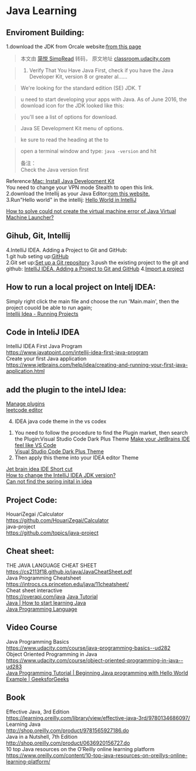 # Java Learning
## Enviroment Building: 
1.download the JDK from Orcale website:[from this page](http://www.oracle.com/technetwork/java/javase/downloads/index.html)   
> 本文由 [简悦 SimpRead](http://ksria.com/simpread/) 转码， 原文地址 [classroom.udacity.com](https://classroom.udacity.com/courses/ud282/lessons/25293e79-04ae-438f-80ec-0ddba22f6f74/concepts/c0160443-0c73-4c65-a3e8-ce5e7f763ee1)

> 1. Verify That You Have Java First, check if you have the Java Developer Kit, version 8 or greater al......

> We're looking for the standard edition (SE) JDK. T

> u need to start developing your apps with Java. As of June 2016, the download icon for the JDK looked like this:

> you'll see a list of options for download.

> Java SE Development Kit menu of options.

> ke sure to read the heading at the to

> open a terminal window and type: `java -version` and hit
> 
> 备注：  
> Check the Java version first


Reference:[Mac: Install Java Development Kit](https://classroom.udacity.com/courses/ud282/lessons/8186340458/concepts/8ddd79b0-5a61-4e10-883a-95ff366e97a9)  
You need to change your VPN mode Stealth to open this link.  
2.download the Intellij as your Java Editor:[rom this website.](https://www.jetbrains.com/idea/download/#)  
3.Run"Hello world" in the intellij: [Hello World in IntelliJ](https://classroom.udacity.com/courses/ud282/lessons/8186340458/concepts/1bf68bfd-737d-4c41-96f6-9c086e50926b)  

[How to solve could not create the virtual machine error of Java Virtual Machine Launcher?](https://stackoverflow.com/questions/18459945/how-to-solve-could-not-create-the-virtual-machine-error-of-java-virtual-machine)

## Gihub, Git, Intellij
4.IntelliJ IDEA. Adding a Project to Git and GitHub:  
1.git hub seting up:[GitHub](https://www.jetbrains.com/help/idea/github.html)  
2.Git set up:[Set up a Git repository](https://www.jetbrains.com/help/idea/set-up-a-git-repository.html) 
3.push the existing project to the git and github: 
[IntelliJ IDEA. Adding a Project to Git and GitHub](https://www.youtube.com/watch?v=mf2-MOl0VXY&ab_channel=IntelliJIDEAbyJetBrains) 
4.[Import a project](https://www.jetbrains.com/help/idea/import-project-or-module-wizard.html)  

## How to run a local project on Intelj IDEA:
Simply right  click the main file and choose the run  'Main.main', then the project couold be able to run again;  
[Intellij Idea - Running Projects](https://www.tutorialspoint.com/intellij_idea/intellij_idea_running_projects.htm)  

## Code in InteliJ IDEA
IntelliJ IDEA First Java Program
<br>https://www.javatpoint.com/intellij-idea-first-java-program
<br>Create your first Java application
<br>https://www.jetbrains.com/help/idea/creating-and-running-your-first-java-application.html

## add the plugin to the intelJ Idea: 
[Manage plugins](https://www.jetbrains.com/help/idea/managing-plugins.html)  
[leetcode editor](https://plugins.jetbrains.com/plugin/12132-leetcode-editor/versions) 

4. IDEA java code theme in the vs codex
1) You need to follow the procedure to find the Plugin market, then search the Plugin:Visual Studio Code Dark Plus Theme
[Make your JetBrains IDE feel like VS Code](https://medium.com/@baptiste.arnaud95/make-your-intellij-feel-like-vs-code-9569035a2e23)  
[Visual Studio Code Dark Plus Theme](https://plugins.jetbrains.com/plugin/12255-visual-studio-code-dark-plus-theme/reviews)   
2) Then apply this theme into your IDEA editor Theme

[Jet brain idea IDE Short cut](https://github.com/GlennOu66304/CS-RESOURS-CENTER/blob/10f90113f288ef136b95904af8b40f62f6bffa2a/Java%20Learning/Kotlin.md)     
[How to change the IntelliJ IDEA JDK version?](https://github.com/GlennOu66304/newBeeMall/blob/033d9863dafcf8f404775fbe74cc3fd49a8a0805/README.md)   
[Can not find the spring inital in idea](https://github.com/GlennOu66304/newBeeMall/blob/033d9863dafcf8f404775fbe74cc3fd49a8a0805/README.md)   





## Project Code:
HouariZegai /Calculator
<br>https://github.com/HouariZegai/Calculator
<br>java-project
<br>https://github.com/topics/java-project


## Cheat sheet:
THE JAVA LANGUAGE CHEAT SHEET
<br>https://cs2113f18.github.io/java/JavaCheatSheet.pdf
<br>Java Programming Cheatsheet
<br>https://introcs.cs.princeton.edu/java/11cheatsheet/
<br>Cheat sheet interactive
<br>https://overapi.com/java 
[Java Tutorial](https://www.w3schools.com/java/default.asp)  
[Java | How to start learning Java](https://www.geeksforgeeks.org/java-how-to-start-learning-java/)  
[Java Programming Language](https://www.geeksforgeeks.org/java/)  
## Video Course
Java Programming Basics
<br>https://www.udacity.com/course/java-programming-basics--ud282
<br>Object Oriented Programming in Java
<br>https://www.udacity.com/course/object-oriented-programming-in-java--ud283  
[Java Programming Tutorial | Beginning Java programming with Hello World Example | GeeksforGeeks](https://www.youtube.com/watch?v=lcJzw0JGfeE&list=PLqM7alHXFySENpNgw27MzGxLzNJuC_Kdj&ab_channel=GeeksforGeeks)  
## Book
Effective Java, 3rd Edition
<br>https://learning.oreilly.com/library/view/effective-java-3rd/9780134686097/
<br>Learning Java
<br>http://shop.oreilly.com/product/9781565927186.do
<br>Java in a Nutshell, 7th Edition
<br>http://shop.oreilly.com/product/0636920156727.do
<br>10 top Java resources on the O’Reilly online learning platform
<br>https://www.oreilly.com/content/10-top-java-resources-on-oreillys-online-learning-platform/


##
